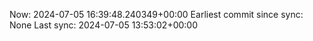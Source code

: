 Now: 2024-07-05 16:39:48.240349+00:00 Earliest commit since sync: None Last sync: 2024-07-05 13:53:02+00:00
